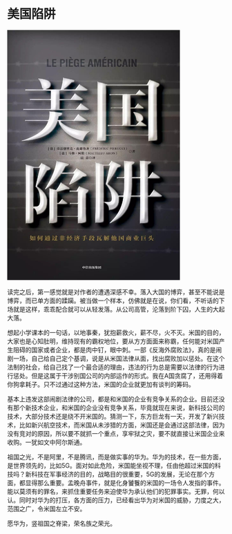 # 美国陷阱

<img src="./image/1.jpg" width="400" height="579">

读完之后，第一感觉就是对作者的遭遇深感不幸。落入大国的博弈，甚至不能说是博弈，而已单方面的蹂躏。被当做一个样本，仿佛就是在说，你们看，不听话的下场就是这样，乖乖配合就可以从轻发落。从公司高管，沦落到阶下囚，人生的大起大落。

想起小学课本的一句话，以地事秦，犹抱薪救火，薪不尽，火不灭。米国的目的，大家也是心知肚明，维持现有的霸权地位，要从方方面面来称霸，任何能对米国产生阻碍的国家或者企业，都是肉中钉，眼中刺。一部《反海外腐败法》，真的是闹剧一场，自己给自己定个基调，说是从米国法律从面，找出腐败加以惩处。在这个法制的社会，给自己找了一个最合适的理由，违法的行为总是需要以法律的行为进行惩处。但是这属于干涉别国公司的内部运作的形式。我在A国贪腐了，还用得着你狗拿耗子。只不过通过这种方法，米国的企业就更加有谈判的筹码。

基本上违发这部闹剧法律的公司，都是和米国的企业有竞争关系的企业。目前还没有那个新技术企业，和米国的企业没有竞争关系，毕竟就现在来说，新科技公司的技术，大部分技术还是绕不开米国的。猜测一下，东方巨龙有一天，开发了新兴技术，比如新兴航空技术，而米国从未涉猎的方面，米国还是会通过这部法律，因为没有竞对的原因，所以要不就抓一个重点，享牢狱之灾，要不就直接让米国企业来收购。一犹如文中阿尔斯通。

祖国之光，不是阿里，不是腾讯，而是做实事的华为。华为的技术，在一些方面，是世界领先的，比如5G。面对如此危险，米国能坐视不理，任由他超过米国的科技吗？新科技在军事经济的目的，战略目的很重要，5G的发展，无论在那个方面，都显得那么重要。孟晚舟事件，就是化身饕餮的米国的一场令人发指的事件。能以莫须有的罪名，来抓住重要任务来迫使华为承认他们的犯罪事实。无罪，何以认。同时对华为的打压，各方面的压力，已经看出华为对米国的威胁，力度之大，范围之广，令米国左立不安。

愿华为，竖祖国之脊梁，荣名族之荣光。
